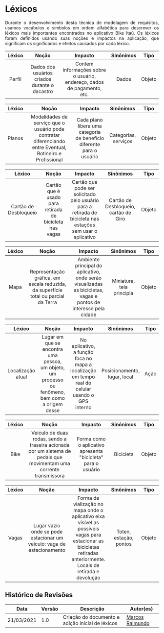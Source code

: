 # Léxicos

<p align = "justify"> Durante o desenvolvimento desta técnica de modelagem de requisitos, usamos vocábulos e símbolos em ordem alfabética para descrever os léxicos mais importantes encontrados no aplicativo Bike Itaú. Os léxicos foram definidos usando suas noções e impactos na aplicação, que significam os significados e efeitos causados por cada léxico.</p>

| Léxico | Noção | Impacto | Sinônimos | Tipo |
| :---: | :---: | :---: | :---: | :---: |
| Perfil | Dados dos usuários criados durante o dacastro | Contem informações sobre o usuário, endereço, dados de pagamento, etc. | Dados | Objeto |

| Léxico | Noção | Impacto | Sinônimos | Tipo |
| :---: | :---: | :---: | :---: | :---: |
| Planos |  Modalidades de serviço que o usuário pode contratar diferenciando entre Eventual, Rotineiro e Profissional | Cada plano libera uma categoria de benefício diferente para o usuário | Categorias, serviços | Objeto |

| Léxico | Noção | Impacto | Sinônimos | Tipo |
| :---: | :---: | :---: | :---: | :---: |
| Cartão de Desbloqueio | Cartão que é usado para retirada de bicicleta nas vagas | Cartão que pode ser solicitado pelo usuário para a retirada de bicicleta nas estações sem usar o aplicativo | Cartão de Desbloqueio, cartão de Giro | Objeto |

| Léxico | Noção | Impacto | Sinônimos | Tipo |
| :---: | :---: | :---: | :---: | :---: |
| Mapa | Representação gráfica, em escala reduzida, da superfície total ou parcial da Terra | Ambiente principal do aplicativo, onde serão visualizadas as bicicletas, vagas e pontos de interesse pela cidade | Miniatura, tela principla | Objeto |

| Léxico | Noção | Impacto | Sinônimos | Tipo |
| :---: | :---: | :---: | :---: | :---: |
| Localização atual | Lugar em que se encontra uma pessoa, um objeto, um processo ou fenômeno, bem como a origem desse | No aplicativo, a função foca no mapa a localização em tempo real do celular usando o GPS interno | Posicionamento, lugar, local | Ação |

| Léxico | Noção | Impacto | Sinônimos | Tipo |
| :---: | :---: | :---: | :---: | :---: |
| Bike | Veículo de duas rodas, sendo a traseira acionada por um sistema de pedais que movimentam uma corrente transmissora | Forma como o aplicativo apresenta "bicicleta" para o usuário | Bicicleta | Objeto |

| Léxico | Noção | Impacto | Sinônimos | Tipo |
| :---: | :---: | :---: | :---: | :---: |
| Vagas | Lugar vazio onde se pode estacionar um veículo: vaga de estacionamento | Forma de vialização no mapa onde o aplicativo eixa visível as possíveis vagas para estacionar as bicicletas retiradas anteriormente. Locais de retirada e devolução | Toten, estação, pontos | Objeto |

## Histórico de Revisões

| Data | Versão | Descrição | Autor(es) |
| --- | --- | --- | --- |
| 21/03/2021 | 1.0 | Criação do documento e adição inicial de léxicos | [Marcos Raimundo](https://www.github.com/MarcosFloresta/) |